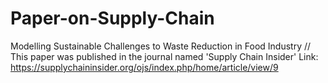 # Paper-on-Supply-Chain
Modelling Sustainable Challenges to Waste Reduction in Food Industry //
This paper was published in the journal named 'Supply Chain Insider' 
Link: https://supplychaininsider.org/ojs/index.php/home/article/view/9
